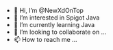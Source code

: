 - 👋 Hi, I’m @NewXdOnTop
- 👀 I’m interested in Spigot Java
- 🌱 I’m currently learning Java
- 💞️ I’m looking to collaborate on ...
- 📫 How to reach me ...
